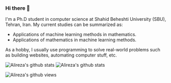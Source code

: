 ### Hi there 👋
I'm a Ph.D student in computer science at Shahid Beheshti University (SBU), Tehran, Iran. My current studies can be summarized as:
- Applications of machine learning methods in mathematics.
- Applications of mathematics in machine learning methods.

As a hobby, I usually use programming to solve real-world problems such as building websites, automating computer stuff, etc.

![Alireza's github stats](https://github-readme-stats.vercel.app/api/top-langs/?username=alirezaafzalaghaei&layout=compact&theme=default&hide=jupyter%20notebook&langs_count=8)
![Alireza's github stats](https://github-readme-stats.vercel.app/api?username=alirezaafzalaghaei&show_icons=true&theme=default&show_icons=true&count_private=true)

![Alireza's github views](https://komarev.com/ghpvc/?username=alirezaafzalaghaei)

